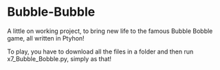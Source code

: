 # Bubble-Bubble

A little on working project, to bring new life to the famous Bubble Bobble game, all written in Ptyhon!

To play, you have to download all the files in a folder and then run x7_Bubble_Bobble.py, simply as that!

